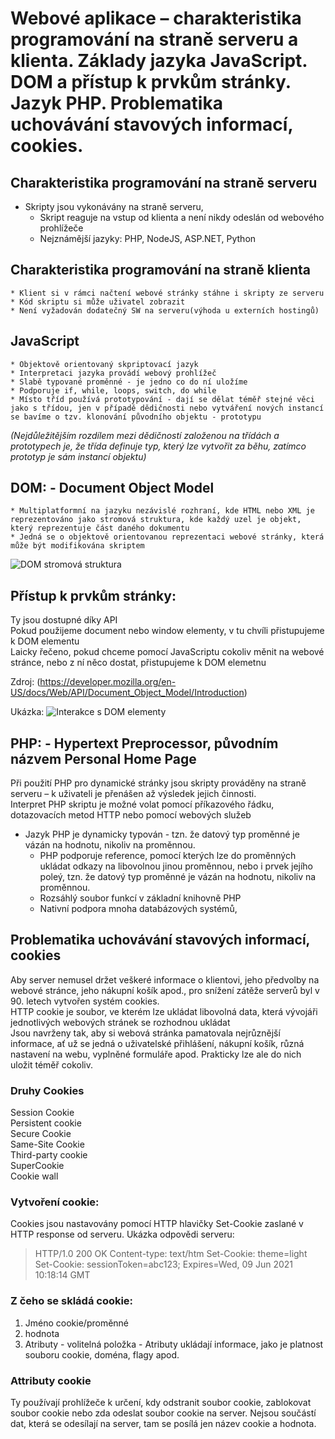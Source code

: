 # Webové aplikace – charakteristika programování na straně serveru a klienta. Základy jazyka JavaScript. DOM a přístup k prvkům stránky. Jazyk PHP. Problematika uchovávání stavových informací, cookies.

## Charakteristika programování na straně serveru
 * Skripty jsou vykonávány na straně serveru, 
	* Skript reaguje na vstup od klienta a není nikdy odeslán od webového prohlížeče
	* Nejznámější jazyky: PHP, NodeJS, ASP.NET, Python

## Charakteristika programování na straně klienta
	* Klient si v rámci načtení webové stránky stáhne i skripty ze serveru
	* Kód skriptu si může uživatel zobrazit
	* Není vyžadován dodatečný SW na serveru(výhoda u externích hostingů)

## JavaScript
	* Objektově orientovaný skpriptovací jazyk 
	* Interpretaci jazyka provádí webový prohlížeč
	* Slabě typované proměnné - je jedno co do ní uložíme
	* Podporuje if, while, loops, switch, do while
	* Místo tříd používá prototypování - dají se dělat téměř stejné věci jako s třídou, jen v případě dědičnosti nebo vytváření nových instancí se bavíme o tzv. klonování původního objektu - prototypu
 *(Nejdůležitějším rozdílem mezi dědičností založenou na třídách a prototypech je, že třída definuje typ, který lze vytvořit za běhu, zatímco prototyp je sám instancí objektu)*
 
 ## DOM: - Document Object Model
	* Multiplatformní na jazyku nezávislé rozhraní, kde HTML nebo XML je reprezentováno jako stromová struktura, kde každý uzel je objekt, který reprezentuje část daného dokumentu
	* Jedná se o objektově orientovanou reprezentaci webové stránky, která může být modifikována skriptem
 
 ![DOM stromová struktura](https://github.com/HoundMarty/SZZ_2020-21/blob/master/Po%C4%8D%C3%ADta%C4%8Dov%C3%A9%20s%C3%ADt%C4%9B%20a%20Internet/imgs/DOM_tree.png)
 
## Přístup k prvkům stránky:
Ty jsou dostupné díky API  
Pokud použijeme document nebo window elementy, v tu chvíli přistupujeme k DOM elementu  
Laicky řečeno, pokud chceme pomocí JavaScriptu cokoliv měnit na webové stránce, nebo z ní něco dostat, přistupujeme k DOM elemetnu  

Zdroj: (https://developer.mozilla.org/en-US/docs/Web/API/Document_Object_Model/Introduction)

Ukázka: 
![Interakce s DOM elementy](https://github.com/HoundMarty/SZZ_2020-21/blob/master/Po%C4%8D%C3%ADta%C4%8Dov%C3%A9%20s%C3%ADt%C4%9B%20a%20Internet/imgs/DOM_interaction.png)

## PHP: - Hypertext Preprocessor, původním názvem Personal Home Page
Při použití PHP pro dynamické stránky jsou skripty prováděny na straně serveru – k uživateli je přenášen až výsledek jejich činnosti.   
Interpret PHP skriptu je možné volat pomocí příkazového řádku, dotazovacích metod HTTP nebo pomocí webových služeb  
 * Jazyk PHP je dynamicky typován - tzn. že datový typ proměnné je vázán na hodnotu, nikoliv na proměnnou.
	* PHP podporuje reference, pomocí kterých lze do proměnných ukládat odkazy na libovolnou jinou proměnnou, nebo i prvek jejího poleý, tzn. že datový typ proměnné je vázán na hodnotu, nikoliv na proměnnou.
	* Rozsáhlý soubor funkcí v základní knihovně PHP 
	* Nativní podpora mnoha databázových systémů, 

## Problematika uchovávání stavových informací, cookies
Aby server nemusel držet veškeré informace o klientovi, jeho předvolby na webové stránce, jeho nákupní košík apod., pro snížení zátěže serverů byl v 90. letech vytvořen systém cookies.  
HTTP cookie je soubor, ve kterém lze ukládat libovolná data, která vývojáři jednotlivých webových stránek se rozhodnou ukládat  
Jsou navrženy tak, aby si webová stránka pamatovala nejrůznější informace, ať už se jedná o uživatelské přihlášení, nákupní košík, různá nastavení na webu, vyplněné formuláře apod. Prakticky lze ale do nich uložit téměř cokoliv.  

### Druhy Cookies
Session Cookie  
Persistent cookie  
Secure Cookie  
Same-Site Cookie  
Third-party cookie  
SuperCookie  
Cookie wall  

### Vytvoření cookie:
Cookies jsou nastavovány pomocí HTTP hlavičky Set-Cookie zaslané v HTTP response od serveru.
Ukázka odpovědi serveru:
> HTTP/1.0 200 OK
> Content-type: text/htm 
> Set-Cookie: theme=light
> Set-Cookie: sessionToken=abc123; Expires=Wed, 09 Jun 2021 10:18:14 GMT

### Z čeho se skládá cookie:
1. Jméno  cookie/proměnné 
2. hodnota 
3. Atributy - volitelná položka - Atributy ukládají informace, jako je platnost souboru cookie, doména, flagy apod.

### Attributy cookie
 Ty používají prohlížeče k určení, kdy odstranit soubor cookie, zablokovat soubor cookie nebo zda odeslat soubor cookie na server. Nejsou součástí dat, která se odesílají na server, tam se posílá jen název cookie a hodnota.




